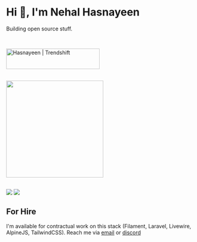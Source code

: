 # Hi 👋, I'm Nehal Hasnayeen

Building open source stuff.

<br/>

<a href="https://trendshift.io/developers/3284" target="_blank"><img src="https://trendshift.io/api/badge/developers/3284" alt="Hasnayeen | Trendshift" style="width: 250px; height: 55px;" width="250" height="55"/></a>

<br/>

<!-- GitHub Streak -->
<!--
<div>
  <a href=http://github-readme-streak-stats.herokuapp.com/demo >
    <img height=240 src="https://github-readme-streak-stats.herokuapp.com/?user=hasnayeen&background=0000&border=666&stroke=aaa&ring=ffc89b&fire=f88469&currStreakLabel=f88469&currStreakNum=4a9e90&sideLabels=f88469&sideNums=4a9e90&dates=aaa" />
  </a>
</div>

<br/>
-->

<!-- GitHub Stats -->
<div>
  <a href=https://github.com/anuraghazra/github-readme-stats >
    <img  height=260 src="https://github-readme-stats.vercel.app/api?username=hasnayeen&rank_icon=percentile&bg_color=0000&text_color=6aa&title_color=f88469&icon_color=af185b&show_icons=true&border_color=666&border_radius=4" />
  </a>
</div>

<br/>

[![](https://img.shields.io/badge/nhasnayeen-informational?style=flat&logo=twitter&logoColor=white&color=2bbc8a)](https://twitter.com/nhasnayeen)
[![](https://img.shields.io/badge/Hasnayeen-informational?style=flat&logo=discord&logoColor=white)](discordapp.com/users/297318343642447872)

## For Hire

I'm available for contractual work on this stack (Filament, Laravel, Livewire, AlpineJS, TailwindCSS). Reach me via [email](searching.nehal@gmail.com) or [discord](discordapp.com/users/297318343642447872)
